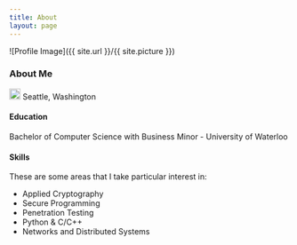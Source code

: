 ```yaml
---
title: About
layout: page
---
```

![Profile Image]({{ site.url }}/{{ site.picture }})

### About Me

<kbd><img src="https://github.githubassets.com/images/icons/emoji/unicode/1f4cd.png" width="20" height="20"></kbd> Seattle, Washington

<!--- #### Work
Software Engineer @ AWS Cryptography --->

#### Education
Bachelor of Computer Science with Business Minor - University of Waterloo

#### Skills
These are some areas that I take particular interest in:
- Applied Cryptography
- Secure Programming
- Penetration Testing
- Python & C/C++
- Networks and Distributed Systems 
